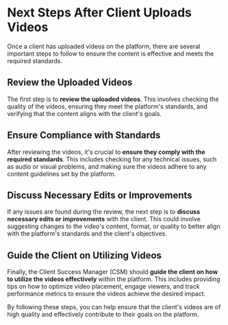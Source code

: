 # Next Steps After Client Uploads Videos

Once a client has uploaded videos on the platform, there are several important steps to follow to ensure the content is effective and meets the required standards.

## Review the Uploaded Videos

The first step is to **review the uploaded videos**. This involves checking the quality of the videos, ensuring they meet the platform's standards, and verifying that the content aligns with the client's goals.

## Ensure Compliance with Standards

After reviewing the videos, it's crucial to **ensure they comply with the required standards**. This includes checking for any technical issues, such as audio or visual problems, and making sure the videos adhere to any content guidelines set by the platform.

## Discuss Necessary Edits or Improvements

If any issues are found during the review, the next step is to **discuss necessary edits or improvements** with the client. This could involve suggesting changes to the video's content, format, or quality to better align with the platform's standards and the client's objectives.

## Guide the Client on Utilizing Videos

Finally, the Client Success Manager (CSM) should **guide the client on how to utilize the videos effectively** within the platform. This includes providing tips on how to optimize video placement, engage viewers, and track performance metrics to ensure the videos achieve the desired impact.

By following these steps, you can help ensure that the client's videos are of high quality and effectively contribute to their goals on the platform.